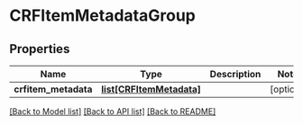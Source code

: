 # CRFItemMetadataGroup

## Properties
Name | Type | Description | Notes
------------ | ------------- | ------------- | -------------
**crfitem_metadata** | [**list[CRFItemMetadata]**](CRFItemMetadata.md) |  | [optional] 

[[Back to Model list]](../README.md#documentation-for-models) [[Back to API list]](../README.md#documentation-for-api-endpoints) [[Back to README]](../README.md)


